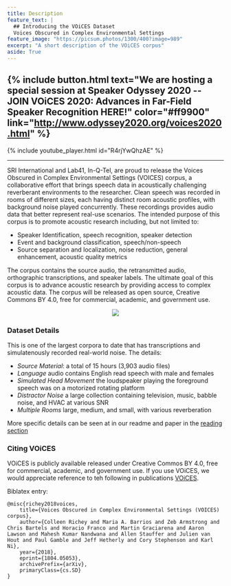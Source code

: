 ```yaml
---
title: Description
feature_text: |
  ## Introducing the VOiCES Dataset
  Voices Obscured in Complex Environmental Settings
feature_image: "https://picsum.photos/1300/400?image=989"
excerpt: "A short description of the VOiCES corpus"
aside: True
---
```

{% include button.html text="We are hosting a special session at Speaker Odyssey 2020 -- JOIN VOiCES 2020: Advances in Far-Field Speaker Recognition HERE!" color="#ff9900" link="http://www.odyssey2020.org/voices2020.html" %}
---
{% include youtube_player.html id="R4rjYwQhzAE" %}

---
SRI International and Lab41, In-Q-Tel, are proud to release the Voices Obscured in Complex Environmental Settings (VOICES) corpus, a collaborative effort that brings speech data in acoustically challenging reverberant environments to the researcher. Clean speech was recorded in rooms of different sizes, each having distinct room acoustic profiles, with background noise played concurrently. These recordings provides audio data that better represent real-use scenarios. The intended purpose of this corpus is to promote acoustic research including, but not limited to:

- Speaker Identification, speech recognition, speaker detection
- Event and background classification, speech/non-speech
- Source separation and localization, noise reduction, general enhancement, acoustic quality metrics

The corpus contains the source audio, the retransmitted audio, orthographic transcriptions, and speaker labels. The ultimate goal of this corpus is to advance acoustic research by providing access to complex acoustic data. The corpus will be released as open source, Creative Commons BY 4.0, free for commercial, academic, and government use.

<p align="center"><img src="https://images-puremix.akamaized.net/cache/pmmodalimages/images/interface/images_articles/2013_10_08_mic_shootouts/3_mics_300_300.jpg"></p>

### Dataset Details

This is one of the largest corpora to date that has transcriptions and simulatenously recorded real-world noise. The details:

- *Source Material*: a total of 15 hours (3,903 audio files)
- *Language* audio contains English read speech with male and females
- *Simulated Head Movement* the loudspeaker playing the foreground speech was on a motorized rotating platform
- *Distractor Noise* a large collection containing television, music, babble noise, and HVAC at various SNR
- *Multiple Rooms* large, medium, and small, with various reverberation

More specific details can be seen at in our readme and paper in the [reading section](/reading)

### Citing VOiCES
VOiCES is publicly available released under Creative Commos BY 4.0, free for commercial, academic, and
government use. If you use VOiCES, we would appreciate reference to teh following
in publications [VOiCES](https://arxiv.org/abs/1804.05053).

Biblatex entry:
```
@misc{richey2018voices,
    title={Voices Obscured in Complex Environmental Settings (VOICES) corpus},
    author={Colleen Richey and Maria A. Barrios and Zeb Armstrong and Chris Bartels and Horacio Franco and Martin Graciarena and Aaron Lawson and Mahesh Kumar Nandwana and Allen Stauffer and Julien van Hout and Paul Gamble and Jeff Hetherly and Cory Stephenson and Karl Ni},
    year={2018},
    eprint={1804.05053},
    archivePrefix={arXiv},
    primaryClass={cs.SD}
}
```
